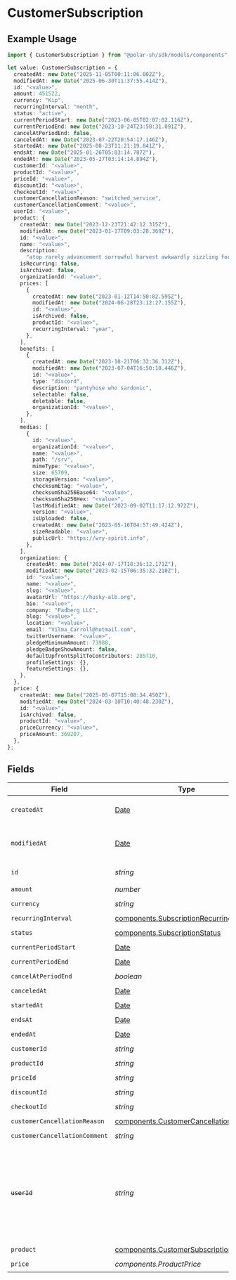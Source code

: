 # CustomerSubscription

## Example Usage

```typescript
import { CustomerSubscription } from "@polar-sh/sdk/models/components";

let value: CustomerSubscription = {
  createdAt: new Date("2025-11-05T00:11:06.002Z"),
  modifiedAt: new Date("2025-06-30T11:37:55.414Z"),
  id: "<value>",
  amount: 451522,
  currency: "Kip",
  recurringInterval: "month",
  status: "active",
  currentPeriodStart: new Date("2023-06-05T02:07:02.116Z"),
  currentPeriodEnd: new Date("2023-10-24T23:58:31.091Z"),
  cancelAtPeriodEnd: false,
  canceledAt: new Date("2023-07-22T20:54:17.146Z"),
  startedAt: new Date("2025-08-23T11:21:19.841Z"),
  endsAt: new Date("2025-01-26T05:03:14.787Z"),
  endedAt: new Date("2023-05-27T03:14:14.894Z"),
  customerId: "<value>",
  productId: "<value>",
  priceId: "<value>",
  discountId: "<value>",
  checkoutId: "<value>",
  customerCancellationReason: "switched_service",
  customerCancellationComment: "<value>",
  userId: "<value>",
  product: {
    createdAt: new Date("2023-12-23T21:42:12.315Z"),
    modifiedAt: new Date("2023-01-17T09:03:28.369Z"),
    id: "<value>",
    name: "<value>",
    description:
      "atop rarely advancement sorrowful harvest awkwardly sizzling forenenst",
    isRecurring: false,
    isArchived: false,
    organizationId: "<value>",
    prices: [
      {
        createdAt: new Date("2023-01-12T14:50:02.595Z"),
        modifiedAt: new Date("2024-06-28T23:12:27.155Z"),
        id: "<value>",
        isArchived: false,
        productId: "<value>",
        recurringInterval: "year",
      },
    ],
    benefits: [
      {
        createdAt: new Date("2023-10-21T06:32:36.312Z"),
        modifiedAt: new Date("2023-07-04T16:50:18.446Z"),
        id: "<value>",
        type: "discord",
        description: "pantyhose who sardonic",
        selectable: false,
        deletable: false,
        organizationId: "<value>",
      },
    ],
    medias: [
      {
        id: "<value>",
        organizationId: "<value>",
        name: "<value>",
        path: "/srv",
        mimeType: "<value>",
        size: 65709,
        storageVersion: "<value>",
        checksumEtag: "<value>",
        checksumSha256Base64: "<value>",
        checksumSha256Hex: "<value>",
        lastModifiedAt: new Date("2023-09-02T11:17:12.972Z"),
        version: "<value>",
        isUploaded: false,
        createdAt: new Date("2023-05-16T04:57:49.424Z"),
        sizeReadable: "<value>",
        publicUrl: "https://wry-spirit.info",
      },
    ],
    organization: {
      createdAt: new Date("2024-07-17T18:36:12.171Z"),
      modifiedAt: new Date("2023-02-15T06:35:32.210Z"),
      id: "<value>",
      name: "<value>",
      slug: "<value>",
      avatarUrl: "https://husky-alb.org",
      bio: "<value>",
      company: "Padberg LLC",
      blog: "<value>",
      location: "<value>",
      email: "Vilma_Carroll@hotmail.com",
      twitterUsername: "<value>",
      pledgeMinimumAmount: 73988,
      pledgeBadgeShowAmount: false,
      defaultUpfrontSplitToContributors: 285710,
      profileSettings: {},
      featureSettings: {},
    },
  },
  price: {
    createdAt: new Date("2025-05-07T15:08:34.450Z"),
    modifiedAt: new Date("2024-03-10T10:40:48.230Z"),
    id: "<value>",
    isArchived: false,
    productId: "<value>",
    priceCurrency: "<value>",
    priceAmount: 369207,
  },
};
```

## Fields

| Field                                                                                                                   | Type                                                                                                                    | Required                                                                                                                | Description                                                                                                             |
| ----------------------------------------------------------------------------------------------------------------------- | ----------------------------------------------------------------------------------------------------------------------- | ----------------------------------------------------------------------------------------------------------------------- | ----------------------------------------------------------------------------------------------------------------------- |
| `createdAt`                                                                                                             | [Date](https://developer.mozilla.org/en-US/docs/Web/JavaScript/Reference/Global_Objects/Date)                           | :heavy_check_mark:                                                                                                      | Creation timestamp of the object.                                                                                       |
| `modifiedAt`                                                                                                            | [Date](https://developer.mozilla.org/en-US/docs/Web/JavaScript/Reference/Global_Objects/Date)                           | :heavy_check_mark:                                                                                                      | Last modification timestamp of the object.                                                                              |
| `id`                                                                                                                    | *string*                                                                                                                | :heavy_check_mark:                                                                                                      | The ID of the object.                                                                                                   |
| `amount`                                                                                                                | *number*                                                                                                                | :heavy_check_mark:                                                                                                      | N/A                                                                                                                     |
| `currency`                                                                                                              | *string*                                                                                                                | :heavy_check_mark:                                                                                                      | N/A                                                                                                                     |
| `recurringInterval`                                                                                                     | [components.SubscriptionRecurringInterval](../../models/components/subscriptionrecurringinterval.md)                    | :heavy_check_mark:                                                                                                      | N/A                                                                                                                     |
| `status`                                                                                                                | [components.SubscriptionStatus](../../models/components/subscriptionstatus.md)                                          | :heavy_check_mark:                                                                                                      | N/A                                                                                                                     |
| `currentPeriodStart`                                                                                                    | [Date](https://developer.mozilla.org/en-US/docs/Web/JavaScript/Reference/Global_Objects/Date)                           | :heavy_check_mark:                                                                                                      | N/A                                                                                                                     |
| `currentPeriodEnd`                                                                                                      | [Date](https://developer.mozilla.org/en-US/docs/Web/JavaScript/Reference/Global_Objects/Date)                           | :heavy_check_mark:                                                                                                      | N/A                                                                                                                     |
| `cancelAtPeriodEnd`                                                                                                     | *boolean*                                                                                                               | :heavy_check_mark:                                                                                                      | N/A                                                                                                                     |
| `canceledAt`                                                                                                            | [Date](https://developer.mozilla.org/en-US/docs/Web/JavaScript/Reference/Global_Objects/Date)                           | :heavy_check_mark:                                                                                                      | N/A                                                                                                                     |
| `startedAt`                                                                                                             | [Date](https://developer.mozilla.org/en-US/docs/Web/JavaScript/Reference/Global_Objects/Date)                           | :heavy_check_mark:                                                                                                      | N/A                                                                                                                     |
| `endsAt`                                                                                                                | [Date](https://developer.mozilla.org/en-US/docs/Web/JavaScript/Reference/Global_Objects/Date)                           | :heavy_check_mark:                                                                                                      | N/A                                                                                                                     |
| `endedAt`                                                                                                               | [Date](https://developer.mozilla.org/en-US/docs/Web/JavaScript/Reference/Global_Objects/Date)                           | :heavy_check_mark:                                                                                                      | N/A                                                                                                                     |
| `customerId`                                                                                                            | *string*                                                                                                                | :heavy_check_mark:                                                                                                      | N/A                                                                                                                     |
| `productId`                                                                                                             | *string*                                                                                                                | :heavy_check_mark:                                                                                                      | N/A                                                                                                                     |
| `priceId`                                                                                                               | *string*                                                                                                                | :heavy_check_mark:                                                                                                      | N/A                                                                                                                     |
| `discountId`                                                                                                            | *string*                                                                                                                | :heavy_check_mark:                                                                                                      | N/A                                                                                                                     |
| `checkoutId`                                                                                                            | *string*                                                                                                                | :heavy_check_mark:                                                                                                      | N/A                                                                                                                     |
| `customerCancellationReason`                                                                                            | [components.CustomerCancellationReason](../../models/components/customercancellationreason.md)                          | :heavy_check_mark:                                                                                                      | N/A                                                                                                                     |
| `customerCancellationComment`                                                                                           | *string*                                                                                                                | :heavy_check_mark:                                                                                                      | N/A                                                                                                                     |
| ~~`userId`~~                                                                                                            | *string*                                                                                                                | :heavy_check_mark:                                                                                                      | : warning: ** DEPRECATED **: This will be removed in a future release, please migrate away from it as soon as possible. |
| `product`                                                                                                               | [components.CustomerSubscriptionProduct](../../models/components/customersubscriptionproduct.md)                        | :heavy_check_mark:                                                                                                      | N/A                                                                                                                     |
| `price`                                                                                                                 | *components.ProductPrice*                                                                                               | :heavy_check_mark:                                                                                                      | N/A                                                                                                                     |